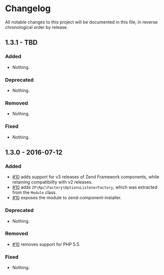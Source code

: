 # Changelog

All notable changes to this project will be documented in this file, in reverse chronological order by release.

## 1.3.1 - TBD

### Added

- Nothing.

### Deprecated

- Nothing.

### Removed

- Nothing.

### Fixed

- Nothing.

## 1.3.0 - 2016-07-12

### Added

- [#10](https://github.com/zfcampus/zf-rpc/pull/10) adds support for v3 releases
  of Zend Framework components, while retaining compatibility with v2 releases.
- [#10](https://github.com/zfcampus/zf-rpc/pull/10) adds
  `ZF\Rpc\Factory\OptionsListenerFactory`, which was extracted from the `Module`
  class.
- [#10](https://github.com/zfcampus/zf-rpc/pull/10) exposes the module to
  zend-component-installer.

### Deprecated

- Nothing.

### Removed

- [#10](https://github.com/zfcampus/zf-rpc/pull/10) removes support for PHP 5.5.

### Fixed

- Nothing.
